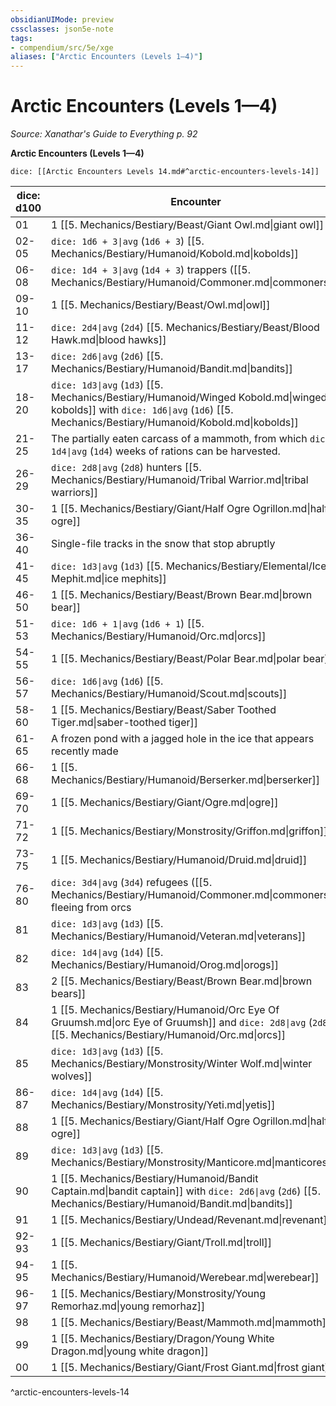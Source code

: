 ```yaml
---
obsidianUIMode: preview
cssclasses: json5e-note
tags:
- compendium/src/5e/xge
aliases: ["Arctic Encounters (Levels 1—4)"]
---
```

# Arctic Encounters (Levels 1—4)
*Source: Xanathar's Guide to Everything p. 92* 

**Arctic Encounters (Levels 1—4)**

`dice: [[Arctic Encounters Levels 14.md#^arctic-encounters-levels-14]]`

| dice: d100 | Encounter |
|------------|-----------|
| 01 | 1 [[5. Mechanics/Bestiary/Beast/Giant Owl.md\|giant owl]] |
| 02-05 | `dice: 1d6 + 3\|avg` (`1d6 + 3`) [[5. Mechanics/Bestiary/Humanoid/Kobold.md\|kobolds]] |
| 06-08 | `dice: 1d4 + 3\|avg` (`1d4 + 3`) trappers ([[5. Mechanics/Bestiary/Humanoid/Commoner.md\|commoners]]) |
| 09-10 | 1 [[5. Mechanics/Bestiary/Beast/Owl.md\|owl]] |
| 11-12 | `dice: 2d4\|avg` (`2d4`) [[5. Mechanics/Bestiary/Beast/Blood Hawk.md\|blood hawks]] |
| 13-17 | `dice: 2d6\|avg` (`2d6`) [[5. Mechanics/Bestiary/Humanoid/Bandit.md\|bandits]] |
| 18-20 | `dice: 1d3\|avg` (`1d3`) [[5. Mechanics/Bestiary/Humanoid/Winged Kobold.md\|winged kobolds]] with `dice: 1d6\|avg` (`1d6`) [[5. Mechanics/Bestiary/Humanoid/Kobold.md\|kobolds]] |
| 21-25 | The partially eaten carcass of a mammoth, from which `dice: 1d4\|avg` (`1d4`) weeks of rations can be harvested. |
| 26-29 | `dice: 2d8\|avg` (`2d8`) hunters [[5. Mechanics/Bestiary/Humanoid/Tribal Warrior.md\|tribal warriors]] |
| 30-35 | 1 [[5. Mechanics/Bestiary/Giant/Half Ogre Ogrillon.md\|half-ogre]] |
| 36-40 | Single-file tracks in the snow that stop abruptly |
| 41-45 | `dice: 1d3\|avg` (`1d3`) [[5. Mechanics/Bestiary/Elemental/Ice Mephit.md\|ice mephits]] |
| 46-50 | 1 [[5. Mechanics/Bestiary/Beast/Brown Bear.md\|brown bear]] |
| 51-53 | `dice: 1d6 + 1\|avg` (`1d6 + 1`) [[5. Mechanics/Bestiary/Humanoid/Orc.md\|orcs]] |
| 54-55 | 1 [[5. Mechanics/Bestiary/Beast/Polar Bear.md\|polar bear]] |
| 56-57 | `dice: 1d6\|avg` (`1d6`) [[5. Mechanics/Bestiary/Humanoid/Scout.md\|scouts]] |
| 58-60 | 1 [[5. Mechanics/Bestiary/Beast/Saber Toothed Tiger.md\|saber-toothed tiger]] |
| 61-65 | A frozen pond with a jagged hole in the ice that appears recently made |
| 66-68 | 1 [[5. Mechanics/Bestiary/Humanoid/Berserker.md\|berserker]] |
| 69-70 | 1 [[5. Mechanics/Bestiary/Giant/Ogre.md\|ogre]] |
| 71-72 | 1 [[5. Mechanics/Bestiary/Monstrosity/Griffon.md\|griffon]] |
| 73-75 | 1 [[5. Mechanics/Bestiary/Humanoid/Druid.md\|druid]] |
| 76-80 | `dice: 3d4\|avg` (`3d4`) refugees ([[5. Mechanics/Bestiary/Humanoid/Commoner.md\|commoners]]) fleeing from orcs |
| 81 | `dice: 1d3\|avg` (`1d3`) [[5. Mechanics/Bestiary/Humanoid/Veteran.md\|veterans]] |
| 82 | `dice: 1d4\|avg` (`1d4`) [[5. Mechanics/Bestiary/Humanoid/Orog.md\|orogs]] |
| 83 | 2 [[5. Mechanics/Bestiary/Beast/Brown Bear.md\|brown bears]] |
| 84 | 1 [[5. Mechanics/Bestiary/Humanoid/Orc Eye Of Gruumsh.md\|orc Eye of Gruumsh]] and `dice: 2d8\|avg` (`2d8`) [[5. Mechanics/Bestiary/Humanoid/Orc.md\|orcs]] |
| 85 | `dice: 1d3\|avg` (`1d3`) [[5. Mechanics/Bestiary/Monstrosity/Winter Wolf.md\|winter wolves]] |
| 86-87 | `dice: 1d4\|avg` (`1d4`) [[5. Mechanics/Bestiary/Monstrosity/Yeti.md\|yetis]] |
| 88 | 1 [[5. Mechanics/Bestiary/Giant/Half Ogre Ogrillon.md\|half-ogre]] |
| 89 | `dice: 1d3\|avg` (`1d3`) [[5. Mechanics/Bestiary/Monstrosity/Manticore.md\|manticores]] |
| 90 | 1 [[5. Mechanics/Bestiary/Humanoid/Bandit Captain.md\|bandit captain]] with `dice: 2d6\|avg` (`2d6`) [[5. Mechanics/Bestiary/Humanoid/Bandit.md\|bandits]] |
| 91 | 1 [[5. Mechanics/Bestiary/Undead/Revenant.md\|revenant]] |
| 92-93 | 1 [[5. Mechanics/Bestiary/Giant/Troll.md\|troll]] |
| 94-95 | 1 [[5. Mechanics/Bestiary/Humanoid/Werebear.md\|werebear]] |
| 96-97 | 1 [[5. Mechanics/Bestiary/Monstrosity/Young Remorhaz.md\|young remorhaz]] |
| 98 | 1 [[5. Mechanics/Bestiary/Beast/Mammoth.md\|mammoth]] |
| 99 | 1 [[5. Mechanics/Bestiary/Dragon/Young White Dragon.md\|young white dragon]] |
| 00 | 1 [[5. Mechanics/Bestiary/Giant/Frost Giant.md\|frost giant]] |
^arctic-encounters-levels-14